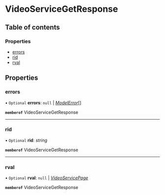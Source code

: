 # VideoServiceGetResponse


## Table of contents

### Properties

- [errors](videoservicegetresponse.md#errors)
- [rid](videoservicegetresponse.md#rid)
- [rval](videoservicegetresponse.md#rval)

## Properties

### errors

• `Optional` **errors**: ``null`` \| [*ModelError*](modelerror.md)[]

**`memberof`** VideoServiceGetResponse

___

### rid

• `Optional` **rid**: *string*

**`memberof`** VideoServiceGetResponse

___

### rval

• `Optional` **rval**: ``null`` \| [*VideoServicePage*](videoservicepage.md)

**`memberof`** VideoServiceGetResponse
